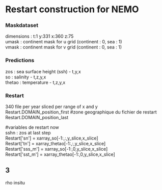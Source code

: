 # Restart construction for NEMO  

### Maskdataset  
  
dimensions :  t:1 y:331 x:360 z:75  
umask : continent mask for u grid (continent : 0, sea : 1)  
vmask : continent mask for v grid (continent : 0, sea : 1)  

### Predictions  
zos    : sea surface height (ssh) - t,y,x  
so     : salinity - t,z,y,x  
thetao : temperature - t,z,y,x  

### Restart  

340 file per year sliced per range of x and y  
Restart.DOMAIN_position_first  #zone geographique du fichier de restart  
Restart.DOMAIN_position_last  

#variables de restart now   
sshn : zos at last step  
Restart['sn']    = xarray_so[-1:,:,y_slice,x_slice]  
Restart['tn']    = xarray_thetao[-1:,:,y_slice,x_slice]  
Restart['sss_m'] = xarray_so[-1:,0,y_slice,x_slice]  
Restart['sst_m'] = xarray_thetao[-1:,0,y_slice,x_slice]  



## 3 
rho insitu

